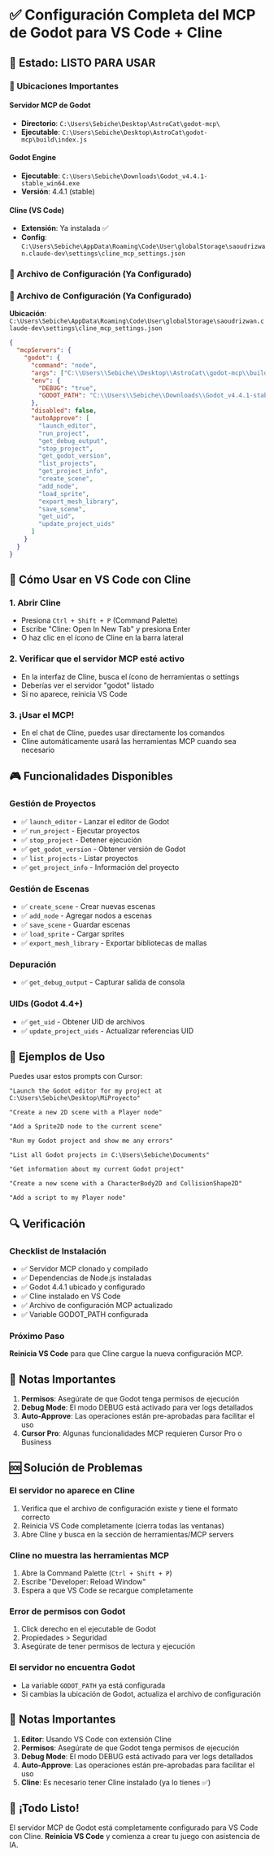 # ✅ Configuración Completa del MCP de Godot para VS Code + Cline

## 🎯 Estado: LISTO PARA USAR

### 📍 Ubicaciones Importantes

#### Servidor MCP de Godot
- **Directorio**: `C:\Users\Sebiche\Desktop\AstroCat\godot-mcp\`
- **Ejecutable**: `C:\Users\Sebiche\Desktop\AstroCat\godot-mcp\build\index.js`

#### Godot Engine
- **Ejecutable**: `C:\Users\Sebiche\Downloads\Godot_v4.4.1-stable_win64.exe`
- **Versión**: 4.4.1 (stable)

#### Cline (VS Code)
- **Extensión**: Ya instalada ✅
- **Config**: `C:\Users\Sebiche\AppData\Roaming\Code\User\globalStorage\saoudrizwan.claude-dev\settings\cline_mcp_settings.json`

### 📄 Archivo de Configuración (Ya Configurado)

### 📄 Archivo de Configuración (Ya Configurado)

**Ubicación**: `C:\Users\Sebiche\AppData\Roaming\Code\User\globalStorage\saoudrizwan.claude-dev\settings\cline_mcp_settings.json`

```json
{
  "mcpServers": {
    "godot": {
      "command": "node",
      "args": ["C:\\Users\\Sebiche\\Desktop\\AstroCat\\godot-mcp\\build\\index.js"],
      "env": {
        "DEBUG": "true",
        "GODOT_PATH": "C:\\Users\\Sebiche\\Downloads\\Godot_v4.4.1-stable_win64.exe"
      },
      "disabled": false,
      "autoApprove": [
        "launch_editor",
        "run_project",
        "get_debug_output",
        "stop_project",
        "get_godot_version",
        "list_projects",
        "get_project_info",
        "create_scene",
        "add_node",
        "load_sprite",
        "export_mesh_library",
        "save_scene",
        "get_uid",
        "update_project_uids"
      ]
    }
  }
}
```

## 🚀 Cómo Usar en VS Code con Cline

### 1. Abrir Cline
- Presiona `Ctrl + Shift + P` (Command Palette)
- Escribe "Cline: Open In New Tab" y presiona Enter
- O haz clic en el ícono de Cline en la barra lateral

### 2. Verificar que el servidor MCP esté activo
- En la interfaz de Cline, busca el ícono de herramientas o settings
- Deberías ver el servidor "godot" listado
- Si no aparece, reinicia VS Code

### 3. ¡Usar el MCP!
- En el chat de Cline, puedes usar directamente los comandos
- Cline automáticamente usará las herramientas MCP cuando sea necesario

## 🎮 Funcionalidades Disponibles

### Gestión de Proyectos
- ✅ `launch_editor` - Lanzar el editor de Godot
- ✅ `run_project` - Ejecutar proyectos
- ✅ `stop_project` - Detener ejecución
- ✅ `get_godot_version` - Obtener versión de Godot
- ✅ `list_projects` - Listar proyectos
- ✅ `get_project_info` - Información del proyecto

### Gestión de Escenas
- ✅ `create_scene` - Crear nuevas escenas
- ✅ `add_node` - Agregar nodos a escenas
- ✅ `save_scene` - Guardar escenas
- ✅ `load_sprite` - Cargar sprites
- ✅ `export_mesh_library` - Exportar bibliotecas de mallas

### Depuración
- ✅ `get_debug_output` - Capturar salida de consola

### UIDs (Godot 4.4+)
- ✅ `get_uid` - Obtener UID de archivos
- ✅ `update_project_uids` - Actualizar referencias UID

## 💬 Ejemplos de Uso

Puedes usar estos prompts con Cursor:

```
"Launch the Godot editor for my project at C:\Users\Sebiche\Desktop\MiProyecto"

"Create a new 2D scene with a Player node"

"Add a Sprite2D node to the current scene"

"Run my Godot project and show me any errors"

"List all Godot projects in C:\Users\Sebiche\Documents"

"Get information about my current Godot project"

"Create a new scene with a CharacterBody2D and CollisionShape2D"

"Add a script to my Player node"
```

## 🔍 Verificación

### Checklist de Instalación
- ✅ Servidor MCP clonado y compilado
- ✅ Dependencias de Node.js instaladas
- ✅ Godot 4.4.1 ubicado y configurado
- ✅ Cline instalado en VS Code
- ✅ Archivo de configuración MCP actualizado
- ✅ Variable GODOT_PATH configurada

### Próximo Paso
**Reinicia VS Code** para que Cline cargue la nueva configuración MCP.

## 📝 Notas Importantes

1. **Permisos**: Asegúrate de que Godot tenga permisos de ejecución
2. **Debug Mode**: El modo DEBUG está activado para ver logs detallados
3. **Auto-Approve**: Las operaciones están pre-aprobadas para facilitar el uso
4. **Cursor Pro**: Algunas funcionalidades MCP requieren Cursor Pro o Business

## 🆘 Solución de Problemas

### El servidor no aparece en Cline
1. Verifica que el archivo de configuración existe y tiene el formato correcto
2. Reinicia VS Code completamente (cierra todas las ventanas)
3. Abre Cline y busca en la sección de herramientas/MCP servers

### Cline no muestra las herramientas MCP
1. Abre la Command Palette (`Ctrl + Shift + P`)
2. Escribe "Developer: Reload Window"
3. Espera a que VS Code se recargue completamente

### Error de permisos con Godot
1. Click derecho en el ejecutable de Godot
2. Propiedades > Seguridad
3. Asegúrate de tener permisos de lectura y ejecución

### El servidor no encuentra Godot
- La variable `GODOT_PATH` ya está configurada
- Si cambias la ubicación de Godot, actualiza el archivo de configuración

## 📝 Notas Importantes

1. **Editor**: Usando VS Code con extensión Cline
2. **Permisos**: Asegúrate de que Godot tenga permisos de ejecución
3. **Debug Mode**: El modo DEBUG está activado para ver logs detallados
4. **Auto-Approve**: Las operaciones están pre-aprobadas para facilitar el uso
5. **Cline**: Es necesario tener Cline instalado (ya lo tienes ✅)

## 🎉 ¡Todo Listo!

El servidor MCP de Godot está completamente configurado para VS Code con Cline.
**Reinicia VS Code** y comienza a crear tu juego con asistencia de IA.